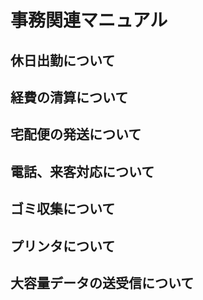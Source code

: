 # 事務関連マニュアル
## 休日出勤について
## 経費の清算について
## 宅配便の発送について
## 電話、来客対応について
## ゴミ収集について
## プリンタについて
## 大容量データの送受信について
